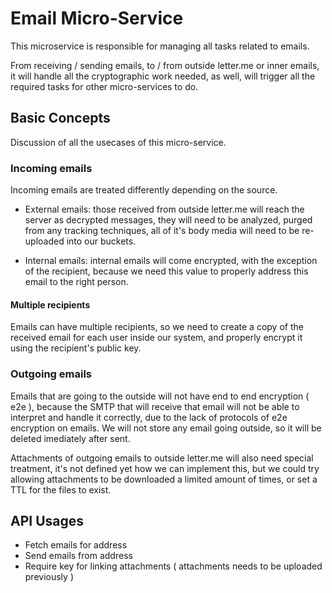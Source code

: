 # Email Micro-Service
This microservice is responsible for managing all tasks related to emails.

From receiving / sending emails, to / from outside letter.me or inner emails, it will handle all the cryptographic
work needed, as well, will trigger all the required tasks for other micro-services to do.

## Basic Concepts
Discussion of all the usecases of this micro-service.

### Incoming emails
Incoming emails are treated differently depending on the source.

- External emails: those received from outside letter.me will reach the server as decrypted messages, they will need to be analyzed, purged from any tracking techniques, all of it's body media will need to be re-uploaded into our buckets.

- Internal emails: internal emails will come encrypted, with the exception of the recipient, because we need this value to properly address this email to the right person.

#### Multiple recipients
Emails can have multiple recipients, so we need to create a copy of the received email for each user inside our system, and properly encrypt it using the recipient's public key.

### Outgoing emails
Emails that are going to the outside will not have end to end encryption ( e2e ), because the SMTP that will receive that email will not be able to interpret and handle it correctly, due to the lack of protocols of e2e encryption on emails.
We will not store any email going outside, so it will be deleted imediately after sent.

Attachments of outgoing emails to outside letter.me will also need special treatment, it's not defined yet how we can implement this, but we could try allowing attachments to be downloaded a limited amount of times, or set a TTL for the files to exist.

## API Usages
- Fetch emails for address
- Send emails from address
- Require key for linking attachments ( attachments needs to be uploaded previously )